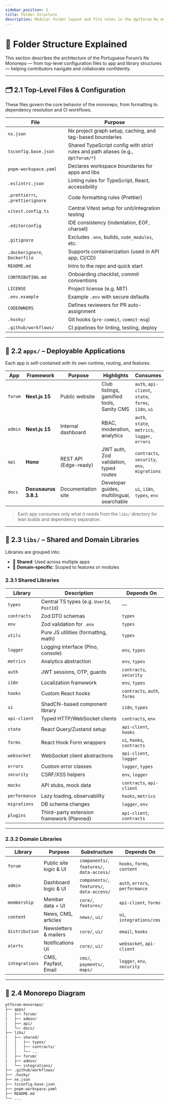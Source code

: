 ```yaml
---
sidebar_position: 2
title: Folder Structure
description: Modular folder layout and file roles in the @ptforum Nx monorepo
---
```


# 📁 Folder Structure Explained

This section describes the architecture of the Portuguese Forum’s Nx Monorepo — from top-level configuration files to app and library structures — helping contributors navigate and collaborate confidently.

---

## 🗂 2.1 Top-Level Files & Configuration

These files govern the core behavior of the monorepo, from formatting to dependency resolution and CI workflows.

| File | Purpose |
|------|---------|
| `nx.json` | Nx project graph setup, caching, and tag-based boundaries |
| `tsconfig.base.json` | Shared TypeScript config with strict rules and path aliases (e.g., `@ptforum/*`) |
| `pnpm-workspace.yaml` | Declares workspace boundaries for apps and libs |
| `.eslintrc.json` | Linting rules for TypeScript, React, accessibility |
| `.prettierrc`, `.prettierignore` | Code formatting rules (Prettier) |
| `vitest.config.ts` | Central Vitest setup for unit/integration testing |
| `.editorconfig` | IDE consistency (indentation, EOF, charset) |
| `.gitignore` | Excludes `.env`, builds, `node_modules`, etc. |
| `.dockerignore`, `Dockerfile` | Supports containerization (used in API app, CI/CD) |
| `README.md` | Intro to the repo and quick start |
| `CONTRIBUTING.md` | Onboarding checklist, commit conventions |
| `LICENSE` | Project license (e.g. MIT) |
| `.env.example` | Example `.env` with secure defaults |
| `CODEOWNERS` | Defines reviewers for PR auto-assignment |
| `.husky/` | Git hooks (`pre-commit`, `commit-msg`) |
| `.github/workflows/` | CI pipelines for linting, testing, deploy |

---

## 📂 2.2 `apps/` – Deployable Applications

Each app is self-contained with its own runtime, routing, and features.

| App | Framework | Purpose | Highlights | Consumes |
|-----|-----------|---------|------------|----------|
| `forum` | **Next.js 15** | Public website | Club listings, gamified tools, Sanity CMS | `auth`, `api-client`, `state`, `forms`, `i18n`, `ui` |
| `admin` | **Next.js 15** | Internal dashboard | RBAC, moderation, analytics | `auth`, `state`, `metrics`, `logger`, `errors` |
| `api` | **Hono** | REST API (Edge-ready) | JWT auth, Zod validation, typed routes | `contracts`, `security`, `env`, `migrations` |
| `docs` | **Docusaurus 3.8.1** | Documentation site | Developer guides, multilingual, searchable | `ui`, `i18n`, `types`, `env` |

> Each app consumes only what it needs from the `libs/` directory for lean builds and dependency separation.

---

## 🧱 2.3 `libs/` – Shared and Domain Libraries

Libraries are grouped into:

- 🔁 **Shared**: Used across multiple apps
- 🧩 **Domain-specific**: Scoped to features or modules

### 2.3.1 Shared Libraries

| Library | Description | Depends On |
|---------|-------------|------------|
| `types` | Central TS types (e.g. `UserId`, `PostId`) | — |
| `contracts` | Zod DTO schemas | `types` |
| `env` | Zod validation for `.env` | `types` |
| `utils` | Pure JS utilities (formatting, math) | `types` |
| `logger` | Logging interface (Pino, console) | `env`, `types` |
| `metrics` | Analytics abstraction | `env`, `types` |
| `auth` | JWT sessions, OTP, guards | `contracts`, `security` |
| `i18n` | Localization framework | `env`, `types` |
| `hooks` | Custom React hooks | `contracts`, `auth`, `forms` |
| `ui` | ShadCN-based component library | `i18n`, `types` |
| `api-client` | Typed HTTP/WebSocket clients | `contracts`, `env` |
| `state` | React Query/Zustand setup | `api-client`, `hooks` |
| `forms` | React Hook Form wrappers | `ui`, `hooks`, `contracts` |
| `websocket` | WebSocket client abstractions | `api-client`, `logger` |
| `errors` | Custom error classes | `logger`, `types` |
| `security` | CSRF/XSS helpers | `env`, `logger` |
| `mocks` | API stubs, mock data | `contracts`, `api-client` |
| `performance` | Lazy loading, observability | `hooks`, `metrics` |
| `migrations` | DB schema changes | `logger`, `env` |
| `plugins` | Third-party extension framework (Planned) | `api-client`, `contracts` |

---

### 2.3.2 Domain Libraries

| Library | Purpose | Substructure | Depends On |
|---------|---------|--------------|------------|
| `forum` | Public site logic & UI | `components/`, `features/`, `data-access/` | `hooks`, `forms`, `content` |
| `admin` | Dashboard logic & UI | `components/`, `features/`, `data-access/` | `auth`, `errors`, `performance` |
| `membership` | Member data + UI | `core/`, `features/` | `api-client`, `forms` |
| `content` | News, CMS, articles | `news/`, `ui/` | `ui`, `integrations/cms` |
| `distribution` | Newsletters & mailers | `core/`, `ui/` | `email`, `hooks` |
| `alerts` | Notifications UI | `core/`, `ui/` | `websocket`, `api-client` |
| `integrations` | CMS, Payfast, Email | `cms/`, `payments/`, `maps/` | `logger`, `env`, `security` |

---

## 🧭 2.4 Monorepo Diagram

```txt
ptforum-monorepo/
├── apps/
│   ├── forum/
│   ├── admin/
│   ├── api/
│   └── docs/
├── libs/
│   ├── shared/
│   │   ├── types/
│   │   ├── contracts/
│   │   └── ...
│   ├── forum/
│   ├── admin/
│   └── integrations/
├── .github/workflows/
├── .husky/
├── nx.json
├── tsconfig.base.json
├── pnpm-workspace.yaml
├── README.md
└── ...
